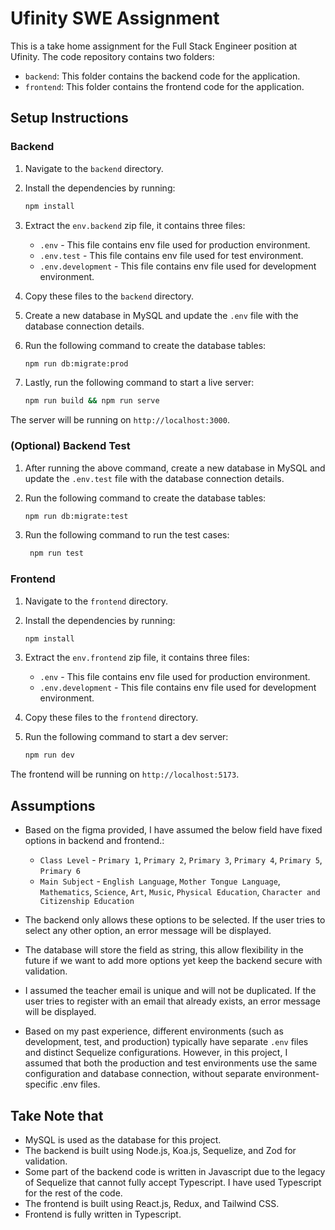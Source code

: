 # Ufinity SWE Assignment

This is a take home assignment for the Full Stack Engineer position at Ufinity. The code repository contains two folders:

- `backend`: This folder contains the backend code for the application.
- `frontend`: This folder contains the frontend code for the application.

## Setup Instructions

### Backend

1. Navigate to the `backend` directory.
2. Install the dependencies by running:

   ```bash
   npm install
   ```

3. Extract the `env.backend` zip file, it contains three files:
   - `.env` - This file contains env file used for production environment.
   - `.env.test` - This file contains env file used for test environment.
   - `.env.development` - This file contains env file used for development environment.
4. Copy these files to the `backend` directory.
5. Create a new database in MySQL and update the `.env` file with the database connection details.
6. Run the following command to create the database tables:

   ```bash
   npm run db:migrate:prod
   ```

7. Lastly, run the following command to start a live server:

   ```bash
   npm run build && npm run serve
   ```

The server will be running on `http://localhost:3000`.

### (Optional) Backend Test

1. After running the above command, create a new database in MySQL and update the `.env.test` file with the database connection details.
2. Run the following command to create the database tables:

   ```bash
   npm run db:migrate:test
   ```

3. Run the following command to run the test cases:

   ```bash
    npm run test
    ```
  
### Frontend

1. Navigate to the `frontend` directory.
2. Install the dependencies by running:

   ```bash
   npm install
   ```

3. Extract the `env.frontend` zip file, it contains three files:
   - `.env` - This file contains env file used for production environment.
   - `.env.development` - This file contains env file used for development environment.
4. Copy these files to the `frontend` directory.
5. Run the following command to start a dev server:

   ```bash
   npm run dev
   ```

The frontend will be running on `http://localhost:5173`.

## Assumptions

- Based on the figma provided, I have assumed the below field have fixed options in backend and frontend.:
  - `Class Level` - `Primary 1`, `Primary 2`, `Primary 3`, `Primary 4`, `Primary 5`, `Primary 6`
  - `Main Subject` - `English Language`, `Mother Tongue Language`, `Mathematics`, `Science`, `Art`, `Music`, `Physical Education`, `Character and Citizenship Education`
- The backend only allows these options to be selected. If the user tries to select any other option, an error message will be displayed.
- The database will store the field as string, this allow flexibility in the future if we want to add more options yet keep the backend secure with validation.

- I assumed the teacher email is unique and will not be duplicated. If the user tries to register with an email that already exists, an error message will be displayed.

- Based on my past experience, different environments (such as development, test, and production) typically have separate `.env` files and distinct Sequelize configurations. However, in this project, I assumed that both the production and test environments use the same configuration and database connection, without separate environment-specific .env files.

## Take Note that

- MySQL is used as the database for this project.
- The backend is built using Node.js, Koa.js, Sequelize, and Zod for validation.
- Some part of the backend code is written in Javascript due to the legacy of Sequelize that cannot fully accept Typescript. I have used Typescript for the rest of the code.
- The frontend is built using React.js, Redux, and Tailwind CSS.
- Frontend is fully written in Typescript.

